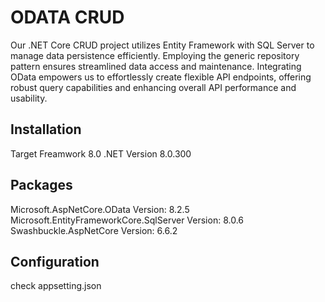 
# ODATA CRUD

Our .NET Core CRUD project utilizes Entity Framework with SQL Server to manage data persistence efficiently. 
Employing the generic repository pattern ensures streamlined data access and maintenance. 
Integrating OData empowers us to effortlessly create flexible API endpoints, 
offering robust query capabilities and enhancing overall API performance and usability.


## Installation

Target Freamwork 8.0
.NET Version 8.0.300


## Packages 

Microsoft.AspNetCore.OData  Version: 8.2.5
Microsoft.EntityFrameworkCore.SqlServer  Version: 8.0.6
Swashbuckle.AspNetCore Version: 6.6.2

## Configuration
check appsetting.json 


